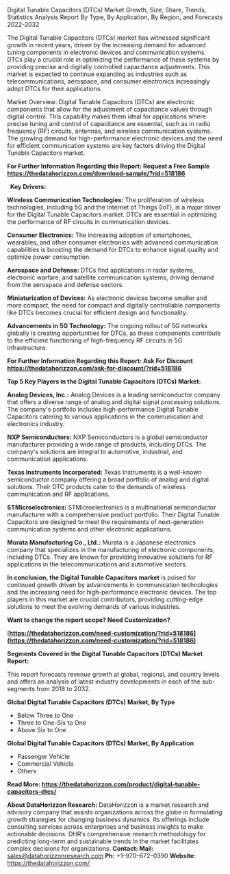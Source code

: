 ﻿Digital Tunable Capacitors (DTCs) Market Growth, Size, Share, Trends, Statistics Analysis Report By Type, By Application, By Region, and Forecasts 2022-2032

The Digital Tunable Capacitors (DTCs) market has witnessed significant growth in recent years, driven by the increasing demand for advanced tuning components in electronic devices and communication systems. DTCs play a crucial role in optimizing the performance of these systems by providing precise and digitally controlled capacitance adjustments. This market is expected to continue expanding as industries such as telecommunications, aerospace, and consumer electronics increasingly adopt DTCs for their applications.

Market Overview: Digital Tunable Capacitors (DTCs) are electronic components that allow for the adjustment of capacitance values through digital control. This capability makes them ideal for applications where precise tuning and control of capacitance are essential, such as in radio frequency (RF) circuits, antennas, and wireless communication systems. The growing demand for high-performance electronic devices and the need for efficient communication systems are key factors driving the Digital Tunable Capacitors market.

**For Further Information Regarding this Report: Request a Free Sample <https://thedatahorizzon.com/download-sample/?rid=518186>** 

` `**Key Drivers:**

**Wireless Communication Technologies:** The proliferation of wireless technologies, including 5G and the Internet of Things (IoT), is a major driver for the Digital Tunable Capacitors market. DTCs are essential in optimizing the performance of RF circuits in communication devices.

**Consumer Electronics:** The increasing adoption of smartphones, wearables, and other consumer electronics with advanced communication capabilities is boosting the demand for DTCs to enhance signal quality and optimize power consumption.

**Aerospace and Defense:** DTCs find applications in radar systems, electronic warfare, and satellite communication systems, driving demand from the aerospace and defense sectors.

**Miniaturization of Devices:** As electronic devices become smaller and more compact, the need for compact and digitally controllable components like DTCs becomes crucial for efficient design and functionality.

**Advancements in 5G Technology:** The ongoing rollout of 5G networks globally is creating opportunities for DTCs, as these components contribute to the efficient functioning of high-frequency RF circuits in 5G infrastructure.

**For Further Information Regarding this Report: Ask For Discount <https://thedatahorizzon.com/ask-for-discount/?rid=518186>** 

**Top 5 Key Players in the Digital Tunable Capacitors (DTCs) Market:**

**Analog Devices, Inc.:** Analog Devices is a leading semiconductor company that offers a diverse range of analog and digital signal processing solutions. The company's portfolio includes high-performance Digital Tunable Capacitors catering to various applications in the communication and electronics industry.

**NXP Semiconductors:** NXP Semiconductors is a global semiconductor manufacturer providing a wide range of products, including DTCs. The company's solutions are integral to automotive, industrial, and communication applications.

**Texas Instruments Incorporated:** Texas Instruments is a well-known semiconductor company offering a broad portfolio of analog and digital solutions. Their DTC products cater to the demands of wireless communication and RF applications.

**STMicroelectronics:** STMicroelectronics is a multinational semiconductor manufacturer with a comprehensive product portfolio. Their Digital Tunable Capacitors are designed to meet the requirements of next-generation communication systems and other electronic applications.

**Murata Manufacturing Co., Ltd.:** Murata is a Japanese electronics company that specializes in the manufacturing of electronic components, including DTCs. They are known for providing innovative solutions for RF applications in the telecommunications and automotive sectors.

**In conclusion, the Digital Tunable Capacitors market** is poised for continued growth driven by advancements in communication technologies and the increasing need for high-performance electronic devices. The top players in this market are crucial contributors, providing cutting-edge solutions to meet the evolving demands of various industries.

**Want to change the report scope? Need Customization?**

[**https://thedatahorizzon.com/need-customization/?rid=518186](https://thedatahorizzon.com/need-customization/?rid=518186)** 

**Segments Covered in the Digital Tunable Capacitors (DTCs) Market Report:**

This report forecasts revenue growth at global, regional, and country levels and offers an analysis of latest industry developments in each of the sub-segments from 2018 to 2032.

**Global Digital Tunable Capacitors (DTCs) Market, By Type**

- Below Three to One
- Three to One-Six to One
- Above Six to One

**Global Digital Tunable Capacitors (DTCs) Market, By Application**

- Passenger Vehicle
- Commercial Vehicle
- Others

**Read More: <https://thedatahorizzon.com/product/digital-tunable-capacitors-dtcs/>** 

**About DataHorizzon Research:**DataHorizzon is a market research and advisory company that assists organizations across the globe in formulating growth strategies for changing business dynamics. Its offerings include consulting services across enterprises and business insights to make actionable decisions. DHR’s comprehensive research methodology for predicting long-term and sustainable trends in the market facilitates complex decisions for organizations.**Contact:Mail:** <sales@datahorizzonresearch.com> **Ph:** +1–970–672–0390**Website:** <https://thedatahorizzon.com/> 
